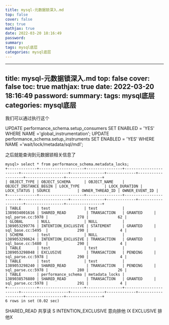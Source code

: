 ```yaml
---
title: mysql-元数据锁深入.md
top: false
cover: false
toc: true
mathjax: true
date: 2022-03-20 18:16:49
password:
summary:
tags: mysql底层
categories: mysql底层
---
```

---
title: mysql-元数据锁深入.md
top: false
cover: false
toc: true
mathjax: true
date: 2022-03-20 18:16:49
password:
summary:
tags: mysql底层
categories: mysql底层
---

我们可以通过执行这个

UPDATE performance_schema.setup_consumers SET ENABLED = 'YES' WHERE NAME ='global_instrumentation';
UPDATE performance_schema.setup_instruments SET ENABLED = 'YES' WHERE NAME ='wait/lock/metadata/sql/mdl';

之后就能查询到元数据锁相关信息了
~~~
mysql> select * from performance_schema.metadata_locks;
+-------------+--------------------+----------------+-----------------------+---------------------+---------------+-------------+-------------------+-----------------+----------------+
| OBJECT_TYPE | OBJECT_SCHEMA      | OBJECT_NAME    | OBJECT_INSTANCE_BEGIN | LOCK_TYPE           | LOCK_DURATION | LOCK_STATUS | SOURCE            | OWNER_THREAD_ID | OWNER_EVENT_ID |
+-------------+--------------------+----------------+-----------------------+---------------------+---------------+-------------+-------------------+-----------------+----------------+
| TABLE       | test               | test           |         1389034001616 | SHARED_READ         | TRANSACTION   | GRANTED     | sql_parse.cc:5978 |             278 |             62 |
| GLOBAL      | NULL               | NULL           |         1389053299776 | INTENTION_EXCLUSIVE | STATEMENT     | GRANTED     | sql_base.cc:5495  |             290 |              4 |
| SCHEMA      | test               | NULL           |         1389053298624 | INTENTION_EXCLUSIVE | TRANSACTION   | GRANTED     | sql_base.cc:5480  |             290 |              4 |
| TABLE       | test               | test           |         1389053298048 | EXCLUSIVE           | TRANSACTION   | PENDING     | sql_parse.cc:5978 |             290 |              4 |
| TABLE       | test               | test           |         1389053298240 | SHARED_READ         | TRANSACTION   | PENDING     | sql_parse.cc:5978 |             280 |             26 |
| TABLE       | performance_schema | metadata_locks |         1389038576880 | SHARED_READ         | TRANSACTION   | GRANTED     | sql_parse.cc:5978 |             291 |              4 |
+-------------+--------------------+----------------+-----------------------+---------------------+---------------+-------------+-------------------+-----------------+----------------+
6 rows in set (0.02 sec)
~~~
 SHARED_READ    共享读 S
 INTENTION_EXCLUSIVE 意向排他 IX
 EXCLUSIVE   排他X
